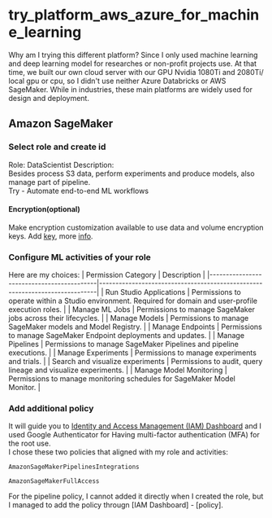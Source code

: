 # try_platform_aws_azure_for_machine_learning
Why am I trying this different platform? Since I only used machine learning and deep learning model for researches or non-profit projects use. At that time, we built our own cloud server with our GPU Nvidia 1080Ti and 2080Ti/ local gpu or cpu, so I didn't use neither Azure Databricks or AWS SageMaker. While in industries, these main platforms are widely used for design and deployment.

## Amazon SageMaker

### Select role and create id
Role: DataScientist
Description: <br/>Besides process S3 data, perform experiments and produce models, also manage part of pipeline.
<br/>Try - Automate end-to-end ML workflows

#### Encryption(optional)
Make encryption customization available to use data and volume encryption keys.
Add [key](https://eu-north-1.console.aws.amazon.com/kms/home?region=eu-north-1#/kms/keys/create), more [info](https://docs.aws.amazon.com/kms/latest/developerguide/key-types.html#symm-asymm-choose).

### Configure ML activities of your role
Here are my choices:
| Permission Category                       | Description                                                                 |
|-------------------------------------------|-----------------------------------------------------------------------------|
| Run Studio Applications                   | Permissions to operate within a Studio environment. Required for domain and user-profile execution roles. |
| Manage ML Jobs                            | Permissions to manage SageMaker jobs across their lifecycles.                |
| Manage Models                             | Permissions to manage SageMaker models and Model Registry.                   |
| Manage Endpoints                          | Permissions to manage SageMaker Endpoint deployments and updates.            |
| Manage Pipelines                          | Permissions to manage SageMaker Pipelines and pipeline executions.           |
| Manage Experiments                        | Permissions to manage experiments and trials.                                |
| Search and visualize experiments          | Permissions to audit, query lineage and visualize experiments.               |
| Manage Model Monitoring                   | Permissions to manage monitoring schedules for SageMaker Model Monitor.      |

### Add additional policy
It will guide you to [Identity and Access Management (IAM) Dashboard](https://eu-north-1.console.aws.amazon.com/iamv2/home#/home) and I used Google Authenticator for Having multi-factor authentication (MFA) for the root use.
<br/>I chose these two policies that aligned with my role and activities:<br/>
```
AmazonSageMakerPipelinesIntegrations
```
```
AmazonSageMakerFullAccess
```
For the pipeline policy, I cannot added it directly when I created the role, but I managed to add the policy througn [IAM Dashboard] - [policy].

